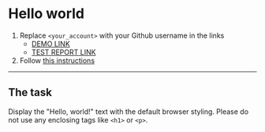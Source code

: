 # Hello world
1. Replace `<your_account>` with your Github username in the links
    - [DEMO LINK](https://MinchukO.github.io/layout_hello-world/) <br>
    - [TEST REPORT LINK](https://MinchukO.github.io/layout_hello-world/report/html_report/)
2. Follow [this instructions](https://mate-academy.github.io/layout_task-guideline/)
___

## The task 
Display the "Hello, world!" text with the default browser styling. Please do not 
use any enclosing tags like `<h1>` or `<p>`.
